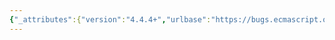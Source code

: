 ```yaml
---
{"_attributes":{"version":"4.4.4+","urlbase":"https://bugs.ecmascript.org/","maintainer":"dherman@mozilla.com"},"bug":{"bug_id":2921,"creation_ts":"2014-05-29 15:09:00 -0700","short_desc":"14.2.14 Merge paragraphs","delta_ts":"2015-07-10 08:34:19 -0700","product":"Draft for 6th Edition","component":"editorial issue","version":"Rev 25: May 22, 2014 Draft","rep_platform":"All","op_sys":"All","bug_status":"RESOLVED","resolution":"WORKSFORME","priority":"Normal","bug_severity":"enhancement","everconfirmed":true,"reporter":{"uid":"arv","name":"Erik Arvidsson"},"assigned_to":{"uid":"allen","name":"Allen Wirfs-Brock"},"cc":"erik.arvidsson","long_desc":[{"commentid":8674,"comment_count":0,"who":{"uid":"arv","name":"Erik Arvidsson"},"bug_when":"2014-05-29 15:09:15 -0700","thetext":"There are  2 \"See also\" paragraphs"},{"commentid":9056,"comment_count":1,"who":{"uid":"allen","name":"Allen Wirfs-Brock"},"bug_when":"2014-06-22 17:35:15 -0700","thetext":"I don't see this in either the word source or the html rendering.  Did you get the section number wrong?"}]}}
---
```

